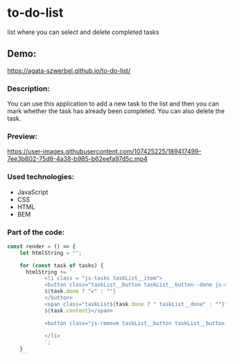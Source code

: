 # to-do-list
list where you can select and delete completed tasks

## Demo:
https://agata-szwerbel.github.io/to-do-list/

### Description:
You can use this application to add a new task to the list and then you can mark whether the task has already been completed. You can also delete the task.

### Preview:
https://user-images.githubusercontent.com/107425225/189417499-7ee3b802-75d8-4a38-b985-b62eefa97d5c.mp4

### Used technologies:
- JavaScript
- CSS
- HTML
- BEM

### Part of the code:
```javascript
const render = () => {
    let htmlString = "";

    for (const task of tasks) {
      htmlString += `
            <li class = "js-tasks taskList__item"> 
            <button class="taskList__button taskList__button--done js-done">
            ${task.done ? "✔" : ""}
            </button>
            <span class="taskList${task.done ? " taskList__done" : ""}">
            ${task.content}</span>

            <button class="js-remove taskList__button taskList__button--delete">🗑</button>
            
            </li>
            `;
    }
    ```

